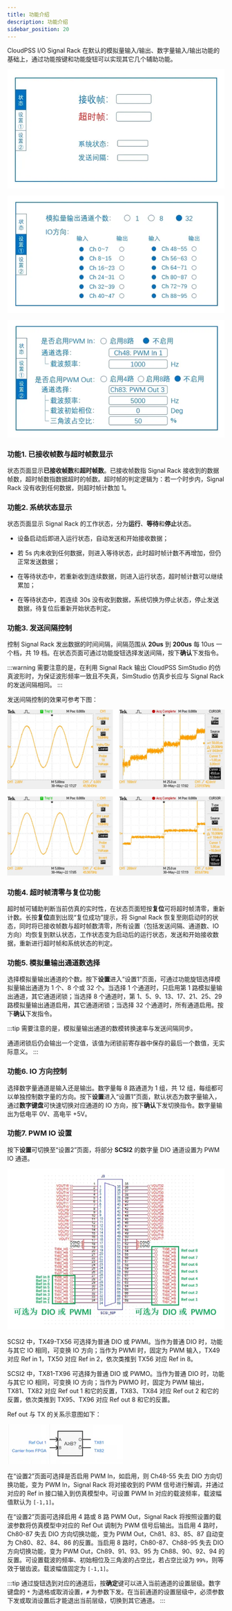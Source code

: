 ```yaml
---
title: 功能介绍
description: 功能介绍
sidebar_position: 20
---
```


  
CloudPSS I/O Signal Rack 在默认的模拟量输入/输出、数字量输入/输出功能的基础上，通过功能按键和功能旋钮可以实现其它几个辅助功能。  

![Signal Rack 交互面板 - 状态页](./6.png "Signal Rack 交互面板 - 状态页")  

![Signal Rack 交互面板 - 设置 ①](./7.png "Signal Rack 交互面板 - 设置 ①")  

![Signal Rack 交互面板 - 设置 ②](./8.png "Signal Rack 交互面板 - 设置 ②")  

### 功能1. 已接收帧数与超时帧数显示  

状态页面显示**已接收帧数**和**超时帧数**。已接收帧数指 Signal Rack 接收到的数据帧数，超时帧数指数据超时的帧数。超时帧的判定逻辑为：若一个时步内，Signal Rack 没有收到任何数据，则超时帧计数加 1。  

### 功能2. 系统状态显示

状态页面显示 Signal Rack 的工作状态，分为**运行**、**等待**和**停止**状态。

- 设备启动后即进入运行状态，自动发送和开始接收数据；

- 若 5s 内未收到任何数据，则进入等待状态，此时超时帧计数不再增加，但仍正常发送数据；

- 在等待状态中，若重新收到连续数据，则进入运行状态，超时帧计数可以继续累加；

- 在等待状态中，若连续 30s 没有收到数据，系统切换为停止状态，停止发送数据，待复位后重新开始状态判定。  

### 功能3. 发送间隔控制  

控制 Signal Rack 发出数据的时间间隔，间隔范围从 **20us** 到 **200us** 每 10us 一个档，共 19 档。在状态页面可通过功能旋钮选择发送间隔，按下**确认**下发指令。  

:::warning
需要注意的是，在利用 Signal Rack 输出 CloudPSS SimStudio 的仿真波形时，为保证波形频率一致且不失真，SimStudio 仿真步长应与 Signal Rack 的发送间隔相同。
:::

发送间隔控制的效果可参考下图：

![发送间隔 50us](./9.png "发送间隔 50us")  

![发送间隔 100us](./10.png "发送间隔 100us")  

### 功能4. 超时帧清零与复位功能  

超时帧可辅助判断当前仿真的实时性，在状态页面短按**复位**可将超时帧清零，重新计数。长按**复位**直到出现“复位成功”提示，将 Signal Rack 恢复至刚启动时的状态，同时将已接收帧数与超时帧数清零，所有设置（包括发送间隔、通道数、IO 方向）均恢复到默认状态，工作状态变为启动后的运行状态，发送和开始接收数据，重新进行超时帧和系统状态的判定。

### 功能5. 模拟量输出通道数选择  

选择模拟量输出通道的个数。按下**设置**进入“设置1”页面，可通过功能旋钮选择模拟量输出通道为 1 个、8 个或 32 个。当选择 1 个通道时，只启用第 1 路模拟量输出通道，其它通道闭锁；当选择 8 个通道时，第 1、5、9、13、17、21、25、29 路模拟量输出通道启用，其它通道闭锁；当选择 32 个通道时，所有通道启用。按下**确认**下发指令。  

:::tip
需要注意的是，模拟量输出通道的数模转换速率与发送间隔同步。  

通道闭锁后仍会输出一个定值，该值为闭锁前寄存器中保存的最后一个数值，无实际意义。
:::

### 功能6. IO 方向控制  

选择数字量通道是输入还是输出。数字量每 8 路通道为 1 组，共 12 组，每组都可以单独控制数字量的方向。按下**设置**进入“设置1”页面，默认状态为数字量输入，通过**数字键盘**可快速切换对应通道的 IO 方向，按下**确认**下发切换指令。数字量输出为低电平 0V、高电平 +5V。

### 功能7. PWM IO 设置  

按下**设置**可切换至“设置2”页面，将部分 **SCSI2** 的数字量 DIO 通道设置为 PWM IO 通道。

![PWM IO 硬件接口](./29.png "PWM IO 硬件接口")  

SCSI2 中，TX49-TX56 可选择为普通 DIO 或 PWMI。当作为普通 DIO 时，功能与其它 IO 相同，可变换 IO 方向；当作为 PWMI 时，固定为 PWM 输入，TX49 对应 Ref in 1，TX50 对应 Ref in 2，依次类推到 TX56 对应 Ref in 8。  

SCSI2 中，TX81-TX96 可选择为普通 DIO 或 PWMO。当作为普通 DIO 时，功能与其它 IO 相同，可变换 IO 方向；当作为 PWMO 时，固定为 PWM 输出，TX81、TX82 对应 Ref out 1 和它的反置，TX83、TX84 对应 Ref out 2 和它的反置，依次类推到 TX95、TX96 对应 Ref out 8 和它的反置。  

Ref out 与 TX 的关系示意图如下：

![Ref out 与 TX](./30.png "Ref out 与 TX")  

在“设置2”页面可选择是否启用 PWM In，如启用，则 Ch48-55 失去 DIO 方向切换功能，变为 PWM In，Signal Rack 将对接收到的 PWM 信号进行解调，并通过对应的 Ref in 接口输入到仿真模型中。可设置 PWM In 对应的载波频率，载波幅值默认为 `[-1,1]`。  

在“设置2”页面可选择启用 4 路或 8 路 PWM Out，Signal Rack 将按照设置的载波参数将仿真模型中对应的 Ref Out 调制为 PWM 信号后输出。当启用 4 路时，Ch80-87 失去 DIO 方向切换功能，变为 PWM Out，Ch81、83、85、87 自动变为 Ch80、82、84、86 的反置。当启用 8 路时，Ch80-87、Ch88-95 失去 DIO 方向切换功能，变为 PWM Out，Ch89、91、93、95 为 Ch88、90、92、94 的反置。可设置载波的频率、初始相位及三角波的占空比，若占空比设为 `99%`，则等效于锯齿波。载波幅值固定为 `[-1,1]`。

:::tip
通过旋钮选到对应的通道后，按**确定**键可以进入当前通道的设置层级。数字键盘的 `*` 为退格或取消设置，`#` 为参数下发。在当前通道的设置层级中，必须参数下发或取消设置后才能退出当前层级，切换到其它通道。
:::

